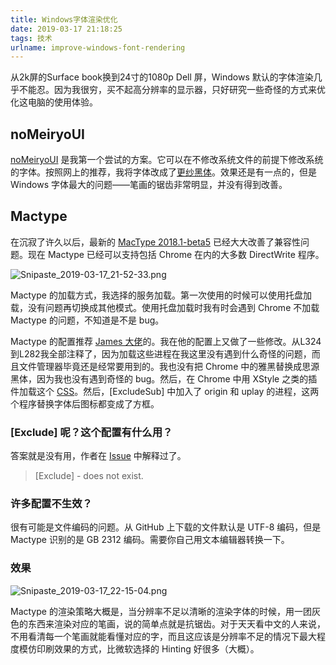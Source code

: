 ```yaml
---
title: Windows字体渲染优化
date: 2019-03-17 21:18:25
tags: 技术
urlname: improve-windows-font-rendering
---
```


从2k屏的Surface book换到24寸的1080p Dell 屏，Windows 默认的字体渲染几乎不能忍。因为我很穷，买不起高分辨率的显示器，只好研究一些奇怪的方式来优化这电脑的使用体验。<!-- more -->

## noMeiryoUI

[noMeiryoUI](https://github.com/Tatsu-syo/noMeiryoUI/) 是我第一个尝试的方案。它可以在不修改系统文件的前提下修改系统的字体。按照网上的推荐，我将字体改成了[更纱黑体](https://github.com/be5invis/Sarasa-Gothic)。效果还是有一点的，但是 Windows 字体最大的问题——笔画的锯齿非常明显，并没有得到改善。

## Mactype

在沉寂了许久以后，最新的 [MacType 2018.1-beta5](https://github.com/snowie2000/mactype/releases/tag/2018.1-beta5) 已经大大改善了兼容性问题。现在 Mactype 已经可以支持包括 Chrome 在内的大多数 DirectWrite 程序。

![Snipaste_2019-03-17_21-52-33.png](https://i.loli.net/2019/03/17/5c8e515376ea6.png)

Mactype 的加载方式，我选择的服务加载。第一次使用的时候可以使用托盘加载，没有问题再切换成其他模式。使用托盘加载时我有时会遇到 Chrome 不加载 Mactype 的问题，不知道是不是 bug。

Mactype 的配置推荐 [James 大佬](https://gist.github.com/Jamesits/6a58a1b08d5cd09a94a02f30ddaf0e13)的。我在他的配置上又做了一些修改。从L324到L282我全部注释了，因为加载这些进程在我这里没有遇到什么奇怪的问题，而且文件管理器毕竟还是经常要用到的。我也没有把 Chrome 中的雅黑替换成思源黑体，因为我也没有遇到奇怪的 bug。然后，在 Chrome 中用 XStyle 之类的插件加载这个 [CSS](https://userstyles.org/styles/159549/theme)。然后，[ExcludeSub] 中加入了 origin 和 uplay 的进程，这两个程序替换字体后图标都变成了方框。

### [Exclude] 呢？这个配置有什么用？

答案就是没有用，作者在 [Issue](https://github.com/snowie2000/mactype/issues/332#issuecomment-313572706) 中解释过了。

> [Exclude] - does not exist.

### 许多配置不生效？

很有可能是文件编码的问题。从 GitHub 上下载的文件默认是 UTF-8 编码，但是 Mactype 识别的是 GB 2312 编码。需要你自己用文本编辑器转换一下。

### 效果

![Snipaste_2019-03-17_22-15-04.png](https://i.loli.net/2019/03/17/5c8e567035bd6.png)

Mactype 的渲染策略大概是，当分辨率不足以清晰的渲染字体的时候，用一团灰色的东西来渲染对应的笔画，说的简单点就是抗锯齿。对于天天看中文的人来说，不用看清每一个笔画就能看懂对应的字，而且这应该是分辨率不足的情况下最大程度模仿印刷效果的方式，比微软选择的 Hinting 好很多（大概）。